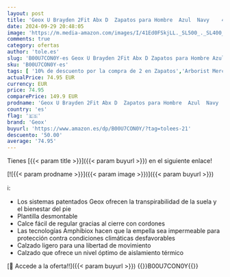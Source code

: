 ```yaml
---
layout: post
title: 'Geox U Brayden 2Fit Abx D  Zapatos para Hombre  Azul  Navy    41 EU'
date: 2024-09-29 20:48:05
image: 'https://m.media-amazon.com/images/I/41Ed0FSkjLL._SL500_._SL400_.jpg'
comments: true
category: ofertas
author: 'tole.es'
slug: 'B00U7CON0Y-es Geox U Brayden 2Fit Abx D Zapatos para Hombre Azul Navy 41 EU'
sku: 'B00U7CON0Y-es'
tags: [ '10% de descuento por la compra de 2 en Zapatos','Arborist Merchandising Root','ES MTBB Group 3','La obsesión de los clientes de este mes Hombre','La obsesión de los clientes de este mes Mujer','Men Top Brands Bestsellers','Moda','Moda Hombre','Nueva Colección: Otoño/Invierno  -15€','Self Service','Special Features Stores','c8538d25-3af9-48d3-aeff-5f3ce5572a36_0','c8538d25-3af9-48d3-aeff-5f3ce5572a36_2001','c8538d25-3af9-48d3-aeff-5f3ce5572a36_301','c8538d25-3af9-48d3-aeff-5f3ce5572a36_6401','c8538d25-3af9-48d3-aeff-5f3ce5572a36_6601','c8538d25-3af9-48d3-aeff-5f3ce5572a36_7601','geox','zapatos','🇪🇸', ]
actualPrice: 74.95 EUR
currency: EUR
price: 74.95
comparePrice: 149.9 EUR
prodname: 'Geox U Brayden 2Fit Abx D  Zapatos para Hombre  Azul  Navy    41 EU'
country: 'es'
flag: '🇪🇸'
brand: 'Geox'
buyurl: 'https://www.amazon.es/dp/B00U7CON0Y/?tag=tolees-21'
descuento: '50.00'
average: '74.95'
---
```


Tienes [{{< param title >}}]({{< param buyurl >}}) en el siguiente enlace!

[![{{< param prodname >}}]({{< param image >}})]({{< param buyurl >}})

ℹ️:

- Los sistemas patentados Geox ofrecen la transpirabilidad de la suela y el bienestar del pie
- Plantilla desmontable
- Calce fácil de regular gracias al cierre con cordones
- Las tecnologías Amphibiox hacen que la empella sea impermeable para protección contra condiciones climáticas desfavorables
- Calzado ligero para una libertad de movimiento
- Calzado que ofrece un nivel óptimo de aislamiento térmico

[🛒 Accede a la oferta!!]({{< param buyurl >}})
{{<world>}}B00U7CON0Y{{</world>}}
